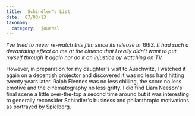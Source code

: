 ```yaml
---
title:  Schindler's List
date:  07/03/13
taxonomy:
  category:  journal
---
```


*I've tried to never re-watch this film since its release in 1993.   It had such a devastating effect on me at the cinema that I really didn't want to put myself through it again nor do it an injustice by watching on TV.*

However, in preparation for my daughter's visit to Auschwitz, I watched it again on a decentish projector and discovered it was no less hard hitting twenty years later.   Ralph Fiennes was no less chilling, the score no less emotive and the cinematography no less gritty.   I did find Liam Neeson's final scene a little over-the-top a second time around but it was interesting to generally reconsider Schindler's business and philanthropic motivations as portrayed by Spielberg.   

